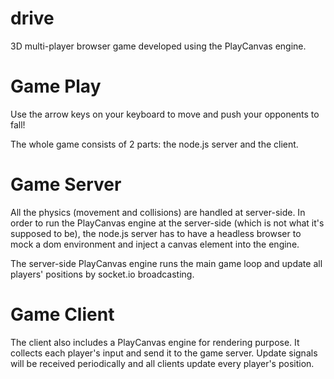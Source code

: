 # drive
3D multi-player browser game developed using the PlayCanvas engine.

# Game Play
Use the arrow keys on your keyboard to move and push your opponents to fall!

The whole game consists of 2 parts: the node.js server and the client.

# Game Server
All the physics (movement and collisions) are handled at server-side.
In order to run the PlayCanvas engine at the server-side (which is not what it's supposed to be), the node.js server has to have a headless browser to mock a dom environment and inject a canvas element into the engine.

The server-side PlayCanvas engine runs the main game loop and update all players' positions by socket.io broadcasting.

# Game Client
The client also includes a PlayCanvas engine for rendering purpose. 
It collects each player's input and send it to the game server.
Update signals will be received periodically and all clients update every player's position.
